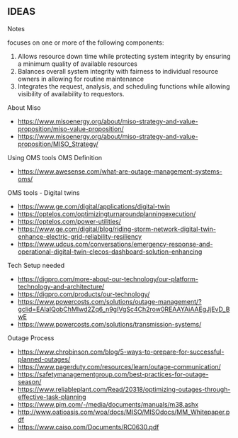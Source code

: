 ## IDEAS
Notes 


focuses on one or more of the following components:
1) Allows resource down time while protecting system integrity by ensuring a minimum quality of available resources
2) Balances overall system integrity with fairness to individual resource owners in allowing for routine maintenance
3) Integrates the request, analysis, and scheduling functions while allowing visibility of availability to requestors.


About Miso
- https://www.misoenergy.org/about/miso-strategy-and-value-proposition/miso-value-proposition/
- https://www.misoenergy.org/about/miso-strategy-and-value-proposition/MISO_Strategy/



Using OMS tools
OMS Definition 
- https://www.awesense.com/what-are-outage-management-systems-oms/

OMS tools - Digital twins
- https://www.ge.com/digital/applications/digital-twin
- https://optelos.com/optimizingturnaroundplanningexecution/
- https://optelos.com/power-utilities/
- https://www.ge.com/digital/blog/riding-storm-network-digital-twin-enhance-electric-grid-reliability-resiliency
- https://www.udcus.com/conversations/emergency-response-and-operational-digital-twin-clecos-dashboard-solution-enhancing

Tech Setup needed
- https://digpro.com/more-about-our-technology/our-platform-technology-and-architecture/
- https://digpro.com/products/our-technology/
- https://www.powercosts.com/solutions/outage-management/?gclid=EAIaIQobChMIwd2Zq6_n9gIVgSc4Ch2row0REAAYAiAAEgJjEvD_BwE
- https://www.powercosts.com/solutions/transmission-systems/

Outage Process
- https://www.chrobinson.com/blog/5-ways-to-prepare-for-successful-planned-outages/
- https://www.pagerduty.com/resources/learn/outage-communication/
- https://safetymanagementgroup.com/best-practices-for-outage-season/
- https://www.reliableplant.com/Read/20318/optimizing-outages-through-effective-task-planning
- https://www.pjm.com/-/media/documents/manuals/m38.ashx
- http://www.oatioasis.com/woa/docs/MISO/MISOdocs/MM_Whitepaper.pdf
- https://www.caiso.com/Documents/RC0630.pdf

